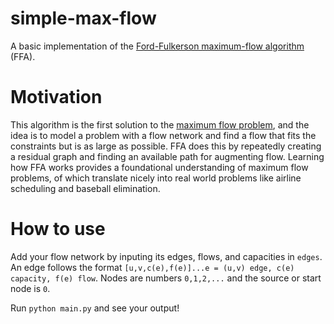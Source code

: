 # simple-max-flow
A basic implementation of the [Ford-Fulkerson maximum-flow algorithm](https://en.wikipedia.org/wiki/Ford%E2%80%93Fulkerson_algorithm) (FFA).

# Motivation
This algorithm is the first solution to the [maximum flow problem](https://en.wikipedia.org/wiki/Maximum_flow_problem), and the idea is to model a problem with a flow network and find a flow that fits the constraints but is as large as possible. FFA does this by repeatedly creating a residual graph and finding an available path for augmenting flow. Learning how FFA works provides a foundational understanding of maximum flow problems, of which translate nicely into real world problems like airline scheduling and baseball elimination. 

# How to use
Add your flow network by inputing its edges, flows, and capacities in ``edges``. An edge follows the format ``[u,v,c(e),f(e)]...e = (u,v) edge, c(e) capacity, f(e) flow``. Nodes are numbers ``0,1,2,...`` and the source or start node is ``0``.

Run ``python main.py`` and see your output!

